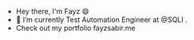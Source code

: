 - Hey there, I'm Fayz 😄
- 🔭 I’m currently Test Automation Engineer at  @SQLI . 
- Check out my portfolio fayzsabir.me
